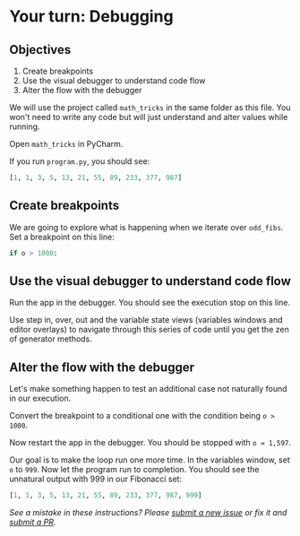 # Your turn: Debugging

## Objectives

1. Create breakpoints
2. Use the visual debugger to understand code flow
3. Alter the flow with the debugger

We will use the project called `math_tricks` in the same folder as this file. You won't need to write any code but will just understand and alter values while running.

Open `math_tricks` in PyCharm.

If you run `program.py`, you should see:

```python
[1, 1, 3, 5, 13, 21, 55, 89, 233, 377, 987]
```

## Create breakpoints

We are going to explore what is happening when we iterate over `odd_fibs`. Set a breakpoint on this line:

```python
if o > 1000:
```

## Use the visual debugger to understand code flow

Run the app in the debugger. You should see the execution stop on this line.

Use step in, over, out and the variable state views (variables windows and editor overlays) to navigate through this series of code until you get the zen of generator methods.

## Alter the flow with the debugger

Let's make something happen to test an additional case not naturally found in our execution.

Convert the breakpoint to a conditional one with the condition being `o > 1000`.

Now restart the app in the debugger. You should be stopped with `o = 1,597`.

Our goal is to make the loop run one more time. In the variables window, set `o` to `999`. Now let the program run to completion. You should see the unnatural output with 999 in our Fibonacci set:

```python
[1, 1, 3, 5, 13, 21, 55, 89, 233, 377, 987, 999]
```

*See a mistake in these instructions? Please [submit a new issue](https://github.com/talkpython/mastering-pycharm-course/issues) or fix it and [submit a PR](https://github.com/talkpython/mastering-pycharm-course/pulls).*
